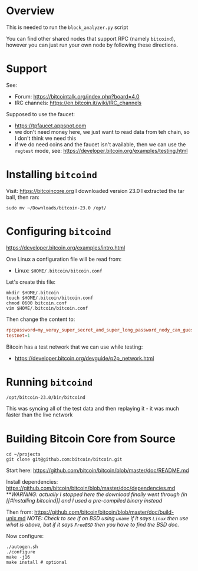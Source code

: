 # Overview
This is needed to run the `block_analyzer.py` script

You can find other shared nodes that support RPC (namely `bitcoind`), however you can just run your own node by following these directions.

# Support
See:
* Forum: https://bitcointalk.org/index.php?board=4.0
* IRC channels: https://en.bitcoin.it/wiki/IRC_channels

Supposed to use the faucet:
* https://tpfaucet.appspot.com
* we don't need money here, we just want to read data from teh chain, so I don't think we need this
* if we do need coins and the faucet isn't available, then we can use the `regtest` mode, see:
  https://developer.bitcoin.org/examples/testing.html


# Installing `bitcoind`
Visit: https://bitcoincore.org
I downloaded version 23.0
I extracted the tar ball, then ran:
```shell
sudo mv ~/Downloads/bitcoin-23.0 /opt/
```

# Configuring `bitcoind`
https://developer.bitcoin.org/examples/intro.html

One Linux a configuration file will be read from:
* Linux: `$HOME/.bitcoin/bitcoin.conf`

Let's create this file:
```shell
mkdir $HOME/.bitcoin
touch $HOME/.bitcoin/bitcoin.conf
chmod 0600 bitcoin.conf
vim $HOME/.bitcoin/bitcoin.conf
```
Then change the content to:
```conf
rpcpassword=my_veruy_super_secret_and_super_long_password_nody_can_guess
testnet=1
```

Bitcoin has a test network that we can use while testing:
* https://developer.bitcoin.org/devguide/p2p_network.html

# Running `bitcoind`

```shell
/opt/bitcoin-23.0/bin/bitcoind
```

This was syncing all of the test data and then replaying it - it was much faster than the live network



# Building Bitcoin Core from Source
```shell
cd ~/projects
git clone git@github.com:bitcoin/bitcoin.git
```

Start here: https://github.com/bitcoin/bitcoin/blob/master/doc/README.md

Install dependencies: https://github.com/bitcoin/bitcoin/blob/master/doc/dependencies.md
***WARNING: actually I stopped here the download finally went through (in [[#Installing bitcoind]] and I used a pre-compiled binary instead*

Then from: https://github.com/bitcoin/bitcoin/blob/master/doc/build-unix.md
*NOTE: Check to see if on BSD using `uname` if it says `Linux` then use what is above, but if it says `FreeBSD` then you have to find the BSD doc.*

Now configure:
```shell
./autogen.sh
./configure
make -j16
make install # optional
```